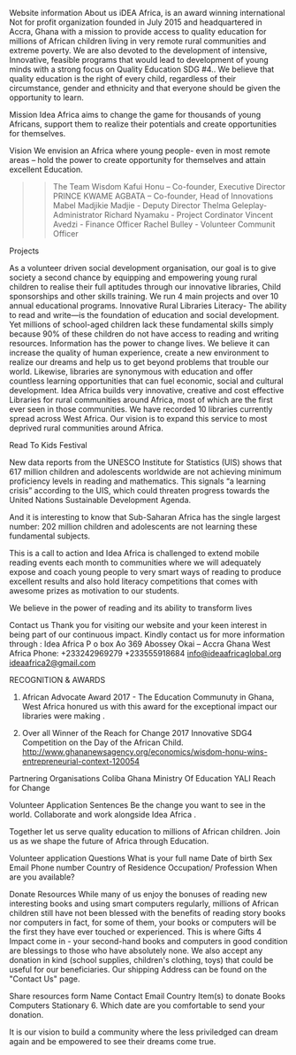 Website information
About us
iDEA Africa, is an award winning international Not for profit organization founded in July 2015 and headquartered in Accra, Ghana with a mission to provide access to quality education for millions of African children living in very remote rural communities and extreme poverty. We are also devoted to the development of intensive, Innovative, feasible programs that would lead to development of young minds with a strong focus on Quality Education SDG #4.. We believe that quality education is the right of every child, regardless of their circumstance, gender and ethnicity and that everyone should be given the opportunity to learn.



Mission
Idea Africa aims to change the game for thousands of young Africans, support them to realize their potentials and create opportunities for themselves.

Vision 
We envision an Africa where young people- even in most remote areas – hold the power to create opportunity for themselves and attain excellent Education.


>>The Team
>>Wisdom Kafui Honu – Co-founder, Executive Director
>>PRINCE KWAME AGBATA – Co-founder, Head of Innovations
>>Mabel Madjikie Madjie - Deputy Director
>>Thelma Geleplay- Administrator
>>Richard Nyamaku  - Project Cordinator
>>Vincent Avedzi - Finance Officer
>>Rachel Bulley  -  Volunteer Communit Officer

Projects

As a volunteer driven social development organisation, our goal is to give society a second chance by equipping and empowering young rural children to realise their full aptitudes through our innovative libraries, Child sponsorships and other skills training. We run 4 main projects and over 10 annual educational programs. 
 Innovative Rural Libraries 
Literacy- The ability to read and write—is the foundation of education and social development. Yet millions of school-aged children lack these fundamental skills simply because 90% of these children do not have access to reading and writing resources.
Information has the power to change lives. We believe it can increase the quality of human experience, create a new environment to realize our dreams and help us to get beyond problems that trouble our world. Likewise, libraries are synonymous with education and offer countless learning opportunities that can fuel economic, social and cultural development. 
Idea Africa builds very innovative, creative and cost effective Libraries for rural communities around Africa, most of which are the first ever seen in those communities. We have recorded 10 libraries currently spread across West Africa. Our vision is to expand this service to most deprived rural communities around Africa. 


Read To Kids Festival

New data reports from the UNESCO Institute for Statistics (UIS) shows that 617 million children and adolescents worldwide are not achieving minimum proficiency levels in reading and mathematics. This signals “a learning crisis” according to the UIS, which could threaten progress towards the United Nations Sustainable Development Agenda.

And it is interesting to know that Sub-Saharan Africa has the single largest number: 202 million children and adolescents are not learning these fundamental subjects.

This is a call to action and Idea Africa is challenged to extend mobile reading events each month to communities where we will adequately expose and coach young people to very smart ways of reading to produce excellent results and also hold literacy competitions that comes with awesome prizes as motivation to our students.

We believe in the power of reading and its ability to transform lives







Contact us
Thank you for visiting our website and your keen interest in being part of our continuous impact. Kindly contact us for more information through :
Idea Africa
P o box Ao 369
Abossey  Okai – Accra Ghana
West Africa
Phone: +233242969279  +233555918684
info@ideaafricaglobal.org
ideaafrica2@gmail.com 


RECOGNITION & AWARDS
1. African Advocate Award 2017 - The Education Communuty in Ghana, West Africa honured us with this award for the exceptional impact our libraries were making .

2. Over all Winner of the Reach for Change 2017 Innovative SDG4 Competition on the Day of the African Child.
http://www.ghananewsagency.org/economics/wisdom-honu-wins-entrepreneurial-context-120054


Partnering Organisations
Coliba
Ghana Ministry Of Education
YALI
Reach for Change
              





Volunteer Application Sentences
Be the change you want to see in the world. Collaborate and work alongside Idea Africa .

Together let us serve quality education to millions of African children.
Join us as we shape the future of Africa through Education.

Volunteer application Questions
What is your full name
Date of birth
Sex
Email
Phone number 
Country of Residence
Occupation/ Profession
When are you available?

Donate Resources
While many of us enjoy the bonuses of reading new interesting books and using smart computers regularly, millions of African children still have not been blessed with the benefits of reading story books nor computers in fact, for some of them, your books or computers will be the first they have ever touched or experienced.
This is where Gifts 4 Impact come in - your second-hand books  and computers in good condition are blessings to those who have absolutely none. We also accept any donation in kind (school supplies, children's clothing, toys) that could be useful for our beneficiaries. Our shipping Address can be found on the "Contact Us" page.



Share resources form
Name
Contact
Email
Country
Item(s) to donate
Books
Computers
Stationary
6.	Which date are you comfortable to send your donation.




It is our vision to build a community where the less priviledged can dream again and be empowered to see their dreams come true.

